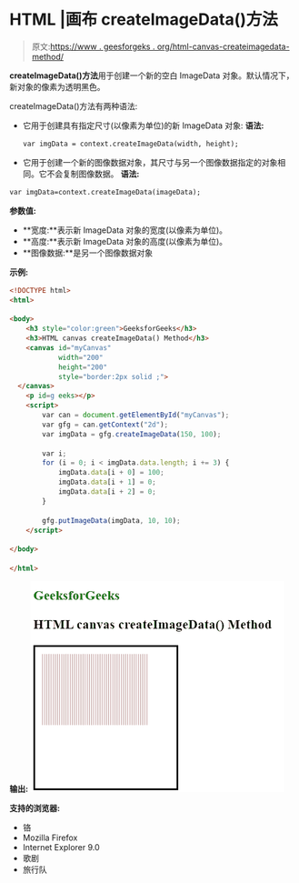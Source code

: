 # HTML |画布 createImageData()方法

> 原文:[https://www . geesforgeks . org/html-canvas-createimagedata-method/](https://www.geeksforgeeks.org/html-canvas-createimagedata-method/)

**createImageData()方法**用于创建一个新的空白 ImageData 对象。默认情况下，新对象的像素为透明黑色。

createImageData()方法有两种语法:

*   它用于创建具有指定尺寸(以像素为单位)的新 ImageData 对象:
    **语法:**

    ```html
    var imgData = context.createImageData(width, height);
    ```

*   它用于创建一个新的图像数据对象，其尺寸与另一个图像数据指定的对象相同。它不会复制图像数据。
    **语法:**

```html
var imgData=context.createImageData(imageData);
```

**参数值:**

*   **宽度:**表示新 ImageData 对象的宽度(以像素为单位)。
*   **高度:**表示新 ImageData 对象的高度(以像素为单位)。
*   **图像数据:**是另一个图像数据对象

**示例:**

```html
<!DOCTYPE html>
<html>

<body>
    <h3 style="color:green">GeeksforGeeks</h3>
    <h3>HTML canvas createImageData() Method</h3>
    <canvas id="myCanvas"
            width="200"
            height="200"
            style="border:2px solid ;">
  </canvas>
    <p id=g eeks></p>
    <script>
        var can = document.getElementById("myCanvas");
        var gfg = can.getContext("2d");
        var imgData = gfg.createImageData(150, 100);

        var i;
        for (i = 0; i < imgData.data.length; i += 3) {
            imgData.data[i + 0] = 100;
            imgData.data[i + 1] = 0;
            imgData.data[i + 2] = 0;
        }

        gfg.putImageData(imgData, 10, 10);
    </script>

</body>

</html>
```

**输出:**
![](img/d1310c0e71cb99021e90c29eba74bb32.png)

**支持的浏览器:**

*   铬
*   Mozilla Firefox
*   Internet Explorer 9.0
*   歌剧
*   旅行队